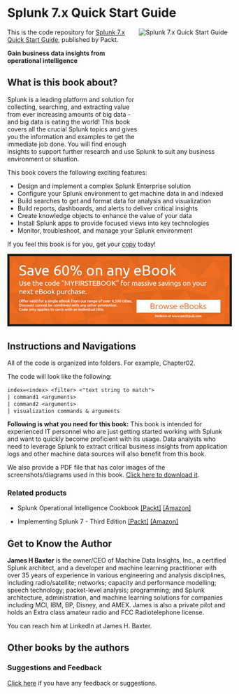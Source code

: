 # Splunk 7.x Quick Start Guide

<a href="https://www.packtpub.com/big-data-and-business-intelligence/splunk-7x-quick-start-guide?utm_source=github&utm_medium=repository&utm_campaign=9781789531091 "><img src="https://dz13w8afd47il.cloudfront.net/sites/default/files/imagecache/ppv4_main_book_cover/B11392.png" alt="Splunk 7.x Quick Start Guide" height="256px" align="right"></a>

This is the code repository for [Splunk 7.x Quick Start Guide](https://www.packtpub.com/big-data-and-business-intelligence/splunk-7x-quick-start-guide?utm_source=github&utm_medium=repository&utm_campaign=9781789531091 ), published by Packt.

**Gain business data insights from operational intelligence**

## What is this book about?
Splunk is a leading platform and solution for collecting, searching, and extracting value from ever increasing amounts of big data - and big data is eating the world! This book covers all the crucial Splunk topics and gives you the information and examples to get the immediate job done. You will find enough insights to support further research and use Splunk to suit any business environment or situation.

This book covers the following exciting features:
* Design and implement a complex Splunk Enterprise solution 
* Configure your Splunk environment to get machine data in and indexed 
* Build searches to get and format data for analysis and visualization 
* Build reports, dashboards, and alerts to deliver critical insights 
* Create knowledge objects to enhance the value of your data 
* Install Splunk apps to provide focused views into key technologies 
* Monitor, troubleshoot, and manage your Splunk environment 

If you feel this book is for you, get your [copy](https://www.amazon.com/dp/1789531098) today!

<a href="https://www.packtpub.com/?utm_source=github&utm_medium=banner&utm_campaign=GitHubBanner"><img src="https://raw.githubusercontent.com/PacktPublishing/GitHub/master/GitHub.png" 
alt="https://www.packtpub.com/" border="5" /></a>

## Instructions and Navigations
All of the code is organized into folders. For example, Chapter02.

The code will look like the following:
```
index=<index> <filter> <"text string to match"> 
| command1 <arguments> 
| command2 <arguments> 
| visualization commands & arguments
```

**Following is what you need for this book:**
This book is intended for experienced IT personnel who are just getting started working with Splunk and want to quickly become proficient with its usage. Data analysts who need to leverage Splunk to extract critical business insights from application logs and other machine data sources will also benefit from this book.	

We also provide a PDF file that has color images of the screenshots/diagrams used in this book. [Click here to download it](http://www.packtpub.com/sites/default/files/downloads/9781789531091_ColorImages.pdf).

### Related products
* Splunk Operational Intelligence Cookbook [[Packt]](https://india.packtpub.com/in/big-data-and-business-intelligence/splunk-operational-intelligence-cookbook?utm_source=github&utm_medium=repository&utm_campaign=) [[Amazon]](https://www.amazon.com/dp/1788835239)

* Implementing Splunk 7 - Third Edition [[Packt]](https://www2.packtpub.com/big-data-and-business-intelligence/implementing-splunk-7-third-edition?utm_source=github&utm_medium=repository&utm_campaign=9781788836289 ) [[Amazon]](https://www.amazon.com/dp/1788836286)


## Get to Know the Author
**James H Baxter**
 is the owner/CEO of Machine Data Insights, Inc., a certified Splunk architect, and a developer and machine learning practitioner with over 35 years of experience in various engineering and analysis disciplines, including radio/satellite; networks; capacity and performance modelling; speech technology; packet-level analysis; programming; and Splunk architecture, administration, and machine learning solutions for companies including MCI, IBM, BP, Disney, and AMEX. James is also a private pilot and holds an Extra class amateur radio and FCC Radiotelephone license.

You can reach him at LinkedIn at James H. Baxter.


## Other books by the authors
[](https://www.packtpub.com/networking-and-servers/wireshark-essentials?utm_source=github&utm_medium=repository&utm_campaign=)

### Suggestions and Feedback
[Click here](https://docs.google.com/forms/d/e/1FAIpQLSdy7dATC6QmEL81FIUuymZ0Wy9vH1jHkvpY57OiMeKGqib_Ow/viewform) if you have any feedback or suggestions.

